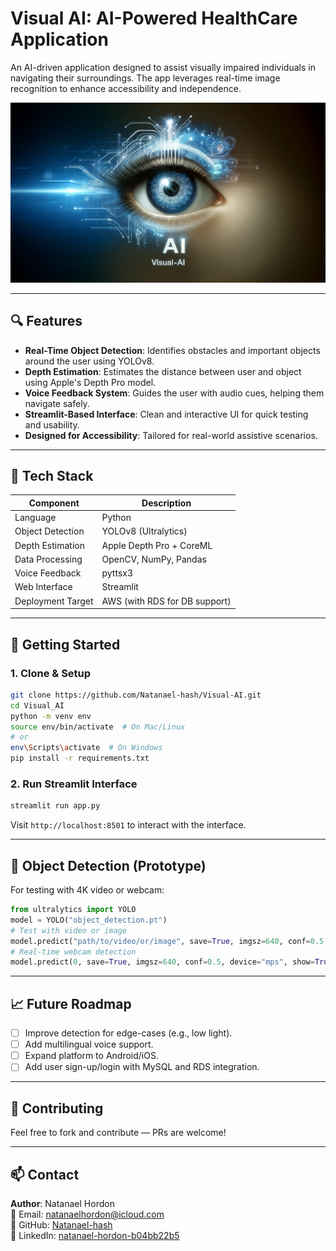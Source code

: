 # Visual AI: AI-Powered HealthCare Application

An AI-driven application designed to assist visually impaired individuals in navigating their surroundings. The app leverages real-time image recognition to enhance accessibility and independence.

![Visual-AI – The augmented eye symbolizes the power of artificial intelligence to perceive and interpret the surrounding environment, providing advanced visual assistance for visually impaired individuals. 🚀](src/web_interface/assets/Visual-AI.png)

---

## 🔍 Features

- **Real-Time Object Detection**: Identifies obstacles and important objects around the user using YOLOv8.
- **Depth Estimation**: Estimates the distance between user and object using Apple's Depth Pro model.
- **Voice Feedback System**: Guides the user with audio cues, helping them navigate safely.
- **Streamlit-Based Interface**: Clean and interactive UI for quick testing and usability.
- **Designed for Accessibility**: Tailored for real-world assistive scenarios.

---

## 🧠 Tech Stack

| Component            | Description                                        |
|---------------------|----------------------------------------------------|
| Language             | Python                                             |
| Object Detection     | YOLOv8 (Ultralytics)                               |
| Depth Estimation     | Apple Depth Pro + CoreML                           |
| Data Processing      | OpenCV, NumPy, Pandas                              |
| Voice Feedback       | pyttsx3                                            |
| Web Interface        | Streamlit                                          |
| Deployment Target    | AWS (with RDS for DB support)                     |

---

## 🚀 Getting Started

### 1. Clone & Setup
```bash
git clone https://github.com/Natanael-hash/Visual-AI.git
cd Visual_AI
python -m venv env
source env/bin/activate  # On Mac/Linux
# or
env\Scripts\activate  # On Windows
pip install -r requirements.txt
```

### 2. Run Streamlit Interface
```bash
streamlit run app.py
```

Visit `http://localhost:8501` to interact with the interface.

---

## 🎥 Object Detection (Prototype)

For testing with 4K video or webcam:

```python
from ultralytics import YOLO
model = YOLO("object_detection.pt")
# Test with video or image
model.predict("path/to/video/or/image", save=True, imgsz=640, conf=0.5, device="mps", show=True)
# Real-time webcam detection
model.predict(0, save=True, imgsz=640, conf=0.5, device="mps", show=True)
```

---

## 📈 Future Roadmap

- [ ] Improve detection for edge-cases (e.g., low light).
- [ ] Add multilingual voice support.
- [ ] Expand platform to Android/iOS.
- [ ] Add user sign-up/login with MySQL and RDS integration.

---

## 🤝 Contributing

Feel free to fork and contribute — PRs are welcome!

---

## 📫 Contact

**Author**: Natanael Hordon  
📧 Email: natanaelhordon@icloud.com  
🔗 GitHub: [Natanael-hash](https://github.com/Natanael-hash)  
🔗 LinkedIn: [natanael-hordon-b04bb22b5](https://linkedin.com/in/natanael-hordon-b04bb22b5)
